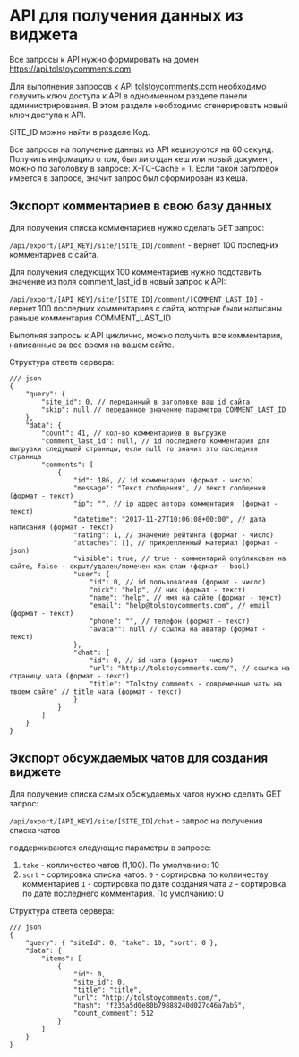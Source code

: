 # API для получения данных из виджета 
Все запросы к API нужно формировать на домен https://api.tolstoycomments.com.

Для выполнения запросов к API [tolstoycomments.com](https://tolstoycomments.com/) необходимо получить ключ доступа к API в одноименном разделе панели администрирования. В этом разделе необходимо сгенерировать новый ключ доступа к API.

SITE_ID можно найти в разделе Код.

Все запросы на получение данных из API кешируются на 60 секунд. Получить инфрмацию о том, был ли отдан кеш или новый документ, можно по заголовку в запросе: X-TC-Cache = 1. Если такой заголовок имеется в запросе, значит запрос был сформирован из кеша.

## Экспорт комментариев в свою базу данных
Для получения списка комментариев нужно сделать GET запрос:

`/api/export/[API_KEY]/site/[SITE_ID]/comment` - вернет 100 последних комментариев с сайта.

Для получения следующих 100 комментариев нужно подставить значение из поля comment_last_id в новый запрос к API:

`/api/export/[API_KEY]/site/[SITE_ID]/comment/[COMMENT_LAST_ID]` - вернет 100 последних комментариев с сайта, которые были написаны раньше комментария COMMENT_LAST_ID

Выполняя запросы к API циклично, можно получить все комментарии, написанные за все время на вашем сайте.

Структура ответа сервера:
```json5
/// json
{
	"query": {
		"site_id": 0, // переданный в заголовке ваш id сайта
		"skip": null // переданное значение параметра COMMENT_LAST_ID
	},
	"data": {
		"count": 41, // кол-во комментариев в выгрузке
		"comment_last_id": null, // id последнего комментария для выгрузки следующей страницы, если null то значит это последняя страница
		"comments": [
			{
				"id": 186, // id комментария (формат - число)
				"message": "Текст сообщения", // текст сообщения (формат - текст)
				"ip": "", // ip адрес автора комментария  (формат - текст)
				"datеtime": "2017-11-27T10:06:08+00:00", // дата написания (формат - текст)
				"rating": 1, // значение рейтинга (формат - число)
				"attaches": [], // прикрепленный материал (формат - json)
				"visible": true, // true - комментарий опубликован на сайте, false - скрыт/удален/помечен как спам (формат - bool)
				"user": {
					"id": 0, // id пользователя (формат - число)
					"nick": "help", // ник (формат - текст)
					"name": "help", // имя на сайте (формат - текст)
					"email": "help@tolstoycomments.com", // email (формат - текст)
					"phone": "", // телефон (формат - текст)
					"avatar": null // ссылка на аватар (формат - текст)
				},
				"chat": {
					"id": 0, // id чата (формат - число)
					"url": "http://tolstoycomments.com/", // ссылка на страницу чата (формат - текст)
					"title": "Tolstoy comments - современные чаты на твоем сайте" // title чата (формат - текст)
				}
			}
		]
	}
}
```
## Экспорт обсуждаемых чатов для создания виджете
Для получение списка самых обсжудаемых чатов нужно сделать GET запрос:

`/api/export/[API_KEY]/site/[SITE_ID]/chat` - запрос на получения списка чатов

поддерживаются следующие параметры в запросе:

1. `take` - колличество чатов (1,100). По умолчанию: 10
1. `sort` - сортировка списка чатов.
 	`0` - сортировка по колличеству комментариев
 	`1` - сортировка по дате создания чата
 	`2` - сортировка по дате последнего комментария. По умолчанию: 0

Структура ответа сервера:

```json5
/// json
{
	"query": { "siteId": 0, "take": 10, "sort": 0 },
	"data": {
		"items": [
			{
				"id": 0,
				"site_id": 0,
				"title": "title",
				"url": "http://tolstoycomments.com/",
				"hash": "f235a5d0e80b79888240d027c46a7ab5",
				"count_comment": 512
			}
		]
	}
}
```
